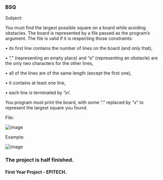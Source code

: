 ### BSQ


Subject:

You must find the largest possible square on a board while avoiding obstacles.
The board is represented by a file passed as the program’s argument. The file is valid if it is respecting those
constraints:

• its first line contains the number of lines on the board (and only that),

• “.” (representing an empty place) and “o” (representing an obstacle) are the only two characters for the
other lines,

• all of the lines are of the same length (except the first one),

• it contains at least one line,

• each line is terminated by ‘\n’.

You program must print the board, with some “.” replaced by “x” to represent the largest square you found.


File:

![image](https://user-images.githubusercontent.com/65818912/158601721-ada5a402-24b6-4c85-9783-31206d13c68d.png)

Example:

![image](https://user-images.githubusercontent.com/65818912/158601883-da76e385-808a-47b7-8eef-92d925ab369b.png)

### The project is half finished.
#### First Year Project - EPITECH.
